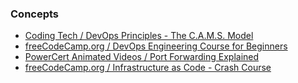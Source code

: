 ### Concepts
* [Coding Tech / DevOps Principles - The C.A.M.S. Model](https://www.youtube.com/watch?v=VySUutlo91E)
* [freeCodeCamp.org / DevOps Engineering Course for Beginners](https://www.youtube.com/watch?v=j5Zsa_eOXeY)
* [PowerCert Animated Videos / Port Forwarding Explained](https://www.youtube.com/watch?v=2G1ueMDgwxw)
* [freeCodeCamp.org / Infrastructure as Code - Crash Course](https://www.youtube.com/watch?v=EtEb40LE5zQ)
